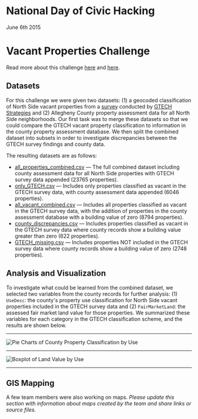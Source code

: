 # National Day of Civic Hacking
June 6th 2015 <br>
# Vacant Properties Challenge
Read more about this challenge [here](http://iheartpgh.com/2015/06/06/digging-data-vacant-land-north-side-hackforchange/) and [here](http://technical.ly/2015/06/09/6-awesome-projects-years-national-day-civic-hacking/).

## Datasets
For this challenge we were given two datasets: (1) a geocoded classification of North Side vacant properties from a [survey](https://gtechstrategies.org/resources/strengthening-northside-communities/) conducted by [GTECH Strategies](https://gtechstrategies.org/what-we-do/reclaim/) and (2) Allegheny County property assessment data for all North Side neighborhoods. Our first task was to merge these datasets so that we could compare the GTECH vacant property classification to information in the county property assessment database. We then split the combined dataset into subsets in order to investigate discrepancies between the GTECH survey findings and county data. 

The resulting datasets are as follows: 
* [all_properties_combined.csv](https://github.com/danielnarey/NationalDayofCivicHacking/raw/master/Challenges/Vacant%20Properties/datasets/all_properties_combined.csv) — The full combined dataset including county assessment data for all North Side properties with GTECH survey data appended (23765 properties). 
* [only_GTECH.csv](https://github.com/danielnarey/NationalDayofCivicHacking/raw/master/Challenges/Vacant%20Properties/datasets/only_GTECH.csv) — Includes only properties classified as vacant in the GTECH survey data, with county assessment data appended (6046 properties).
* [all_vacant_combined.csv](https://github.com/danielnarey/NationalDayofCivicHacking/raw/master/Challenges/Vacant%20Properties/datasets/all_vacant_combined.csv) — Includes all properties classified as vacant in the GTECH survey data, with the addition of properties in the county assessment database with a building value of zero (8794 properties). 
* [county_discrepancies.csv](https://github.com/danielnarey/NationalDayofCivicHacking/raw/master/Challenges/Vacant%20Properties/datasets/county_discrepancies.csv) — Includes properties classified as vacant in the GTECH survey data where county records show a building value greater than zero (622 properties). 
* [GTECH_missing.csv](https://github.com/danielnarey/NationalDayofCivicHacking/raw/master/Challenges/Vacant%20Properties/datasets/GTECH_missing.csv) — Includes properties NOT included in the GTECH survey data where county records show a building value of zero (2748 properties). 


## Analysis and Visualization
To investigate what could be learned from the combined dataset, we selected two variables from the county records for further analysis: (1) `UseDesc`: the county's property use classification for North Side vacant properties included in the GTECH survey data and (2) `FairMarketLand`: the assessed fair market land value for those properties. We summarized these variables for each category in the GTECH classification scheme, and the results are shown below. 

***

![Pie Charts of County Property Classification by Use](https://github.com/danielnarey/NationalDayofCivicHacking/raw/master/Challenges/Vacant%20Properties/visualizations/classification_by_use.png)

***

![Boxplot of Land Value by Use](https://github.com/danielnarey/NationalDayofCivicHacking/raw/master/Challenges/Vacant%20Properties/visualizations/land_value_by_use.png)

***

## GIS Mapping
A few team members were also working on maps. *Please update this section with information about maps created by the team and share links or source files.*




